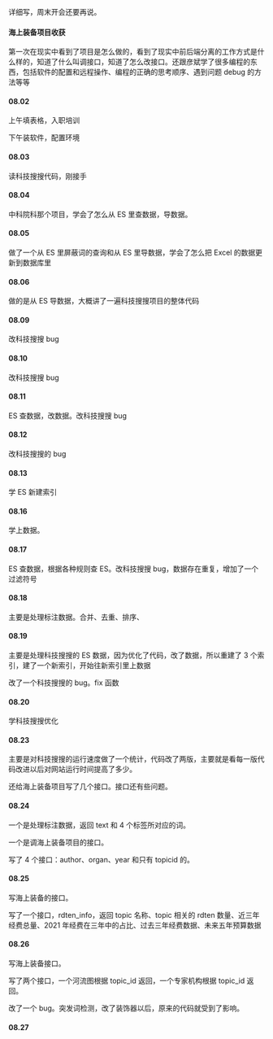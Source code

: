 
详细写，周末开会还要再说。  


#### 海上装备项目收获  

第一次在现实中看到了项目是怎么做的，看到了现实中前后端分离的工作方式是什么样的，知道了什么叫调接口，知道了怎么改接口。还跟彦斌学了很多编程的东西，包括软件的配置和远程操作、编程的正确的思考顺序、遇到问题 debug 的方法等等


#### 08.02  

上午填表格，入职培训  

下午装软件，配置环境  


#### 08.03  

读科技搜搜代码，刚接手  


#### 08.04  

中科院科那个项目，学会了怎么从 ES 里查数据，导数据。  


#### 08.05  

做了一个从 ES 里屏蔽词的查询和从 ES 里导数据，学会了怎么把 Excel 的数据更新到数据库里  


#### 08.06  

做的是从 ES 导数据，大概讲了一遍科技搜搜项目的整体代码  


#### 08.09  

改科技搜搜 bug   


#### 08.10  

改科技搜搜 bug   


#### 08.11  

ES 查数据，改数据。改科技搜搜 bug   


#### 08.12 

改科技搜搜的 bug  


#### 08.13  

学 ES 新建索引  


#### 08.16  

学上数据。  


#### 08.17  

ES 查数据，根据各种规则查 ES。改科技搜搜 bug，数据存在重复，增加了一个过滤符号  


#### 08.18  

主要是处理标注数据。合并、去重、排序、  


#### 08.19  

主要是处理科技搜搜的 ES 数据，因为优化了代码，改了数据，所以重建了 3 个索引，建了一个新索引，开始往新索引里上数据  

改了一个科技搜搜的 bug。fix 函数  


#### 08.20  

学科技搜搜优化  


#### 08.23  

主要是对科技搜搜的运行速度做了一个统计，代码改了两版，主要就是看每一版代码改进以后对网站运行时间提高了多少。

还给海上装备项目写了几个接口。接口还有些问题。  


#### 08.24  

一个是处理标注数据，返回 text 和 4 个标签所对应的词。  

一个是调海上装备项目的接口。   

写了 4 个接口：author、organ、year 和只有 topicid 的。  


#### 08.25  

写海上装备的接口。  

写了一个接口，rdten_info，返回 topic 名称、topic 相关的 rdten 数量、近三年经费总量、2021 年经费在三年中的占比、过去三年经费数据、未来五年预算数据  


#### 08.26  

写海上装备接口。  

写了两个接口，一个河流图根据 topic_id 返回，一个专家机构根据 topic_id 返回。    

改了一个 bug。突发词检测，改了装饰器以后，原来的代码就受到了影响。  


#### 08.27  



